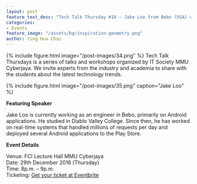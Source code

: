 ```yaml
---
layout: post
feature_text_desc: "Tech Talk Thursday #10 – Jake Loo from Bebo (USA) on working in a startup!"
categories:
- Events
feature_image: "/assets/bg/inspiration-geometry.png"
author: Ying Hua Chai
---
```


{% include figure.html image="/post-images/34.png" %}
Tech Talk Thursdays is a series of talks and workshops organized by IT Society MMU Cyberjaya. We invite experts from the industry and academia to share with the students about the latest technology trends.

{% include figure.html image="/post-images/35.png" caption="Jake Loo" %}

**Featuring Speaker**

Jake Loo is currently working as an engineer in Bebo, primarily on Android applications. He studied in Diablo Valley College. Since then, he has worked on real-time systems that handled millions of requests per day and deployed several Android applications to the Play Store.

**Event Details**

Venue: FCI Lecture Hall MMU Cyberjaya  
Date: 29th December 2016 (Thursday)  
Time: 8p.m. – 9p.m.  
Ticketing: [Get your ticket at Eventbrite](https://ttt10-bebo.eventbrite.com)
